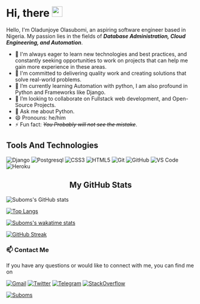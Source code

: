 # Hi, there <img src="https://user-images.githubusercontent.com/1303154/88677602-1635ba80-d120-11ea-84d8-d263ba5fc3c0.gif" width="28px" alt="waving-hello">

Hello, I'm Oladunjoye Olasubomi, an aspiring software engineer based in Nigeria. My passion lies in the fields of **_Database Administration, Cloud Engineering, and Automation_**. 
- 🌱 I'm always eager to learn new technologies and best practices, and constantly seeking opportunities to work on projects that can help me gain more experience in these areas. 
- 🌱 I'm committed to delivering quality work and creating solutions that solve real-world problems. 
- 🌱 I’m currently learning Automation with python, I am also profound in Python and Frameworks like Django.
- 👯 I’m looking to collaborate on Fullstack web development, and Open-Source Projects.
- 💬 Ask me about Python.
- 😄 Pronouns: he/him
- ⚡ Fun fact: ~~_You Probably will not see the mistake_~~.
## Tools And Technologies
![Django](https://img.shields.io/badge/Django-092E20?style=for-the-badge&logo=Django&logoColor=white)
![Postgresql](https://img.shields.io/badge/PostgreSQL-4169E1?style=for-the-badge&logo=PostgreSQL&logoColor=white)
![CSS3](https://img.shields.io/badge/CSS3-1572B6?style=for-the-badge&logo=CSS3&logoColor=white)
![HTML5](https://img.shields.io/badge/HTML5-E34F26?style=for-the-badge&logo=HTML5&logoColor=white)
![Git](https://img.shields.io/badge/Git-F05032?style=for-the-badge&logo=git&logoColor=white)
![GitHub](https://img.shields.io/badge/GitHub-100000?style=for-the-badge&logo=GitHub&logoColor=white)
![VS Code](https://img.shields.io/badge/VS%20Code-007ACC?style=for-the-badge&logo=visual%20studio%20code&logoColor=white)
![Heroku](https://img.shields.io/badge/Heroku-430098?style=for-the-badge&logo=Heroku&logoColor=white)

<div align="center">
  <h2><strong>My GitHub Stats</strong></h2>
</div>

![Suboms's GitHub stats](https://github-readme-stats-wkc5.vercel.app/api?username=Suboms&count_private=true)

[![Top Langs](https://github-readme-stats-wkc5.vercel.app/api/top-langs/?username=Suboms&layout=donut)](https://github.com/Suboms/github-readme-stats)

[![Suboms's wakatime stats](https://github-readme-stats-wkc5.vercel.app/api/wakatime?username=Suboms&layout=compact)](https://github.com/Suboms/github-readme-stats)

[![GitHub Streak](https://streak-stats.demolab.com?user=Suboms&theme=dark&hide_border=true&type=png)](https://git.io/streak-stats)
### 📫 Contact Me
If you have any questions or would like to connect with me, you can find me on

[![Gmail](https://img.shields.io/badge/-Gmail%20-rgb(205%2C59%2C47))](mailto:olasubomi24200201@gmail.com)
[![Twitter](https://img.shields.io/badge/-Twitter-rgb(29%2C161%2C242))](https://twitter.com/dubsyoflagos)
[![Telegram](https://img.shields.io/badge/-Telegram-blue)](https://t.me/manwhofelltoearth)
[![StackOverflow](https://img.shields.io/badge/-StackOverflow-rgb(244%2C130%2C37))](https://stackoverflow.com/users/13397363/olasubomi)

[<img src="https://komarev.com/ghpvc/?username=Suboms&label=Profile%20views&color=0e75b6&style=flat" alt="Suboms" />](https://github.com/Suboms/Suboms)

